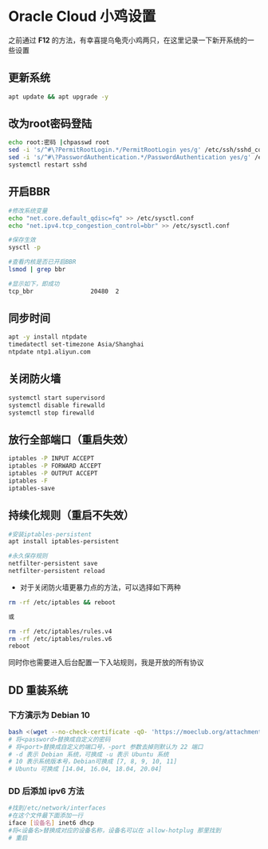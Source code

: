 # Oracle Cloud 小鸡设置

之前通过 **F12** 的方法，有幸喜提乌龟壳小鸡两只，在这里记录一下新开系统的一些设置

## 更新系统

```bash
apt update && apt upgrade -y
```

## 改为root密码登陆

```bash
echo root:密码 |chpasswd root
sed -i 's/^#\?PermitRootLogin.*/PermitRootLogin yes/g' /etc/ssh/sshd_config;
sed -i 's/^#\?PasswordAuthentication.*/PasswordAuthentication yes/g' /etc/ssh/sshd_config;
systemctl restart sshd
```

## 开启BBR

```bash
#修改系统变量
echo "net.core.default_qdisc=fq" >> /etc/sysctl.conf
echo "net.ipv4.tcp_congestion_control=bbr" >> /etc/sysctl.conf

#保存生效
sysctl -p

#查看内核是否已开启BBR
lsmod | grep bbr

#显示如下，即成功
tcp_bbr                20480  2
```

## 同步时间

```bash
apt -y install ntpdate
timedatectl set-timezone Asia/Shanghai
ntpdate ntp1.aliyun.com
```

## 关闭防火墙

```bash
systemctl start supervisord
systemctl disable firewalld
systemctl stop firewalld
```

## 放行全部端口（重启失效）

```bash
iptables -P INPUT ACCEPT
iptables -P FORWARD ACCEPT
iptables -P OUTPUT ACCEPT
iptables -F
iptables-save
```

## 持续化规则（重启不失效）

```bash
#安装iptables-persistent
apt install iptables-persistent

#永久保存规则
netfilter-persistent save
netfilter-persistent reload
```

* 对于关闭防火墙更暴力点的方法，可以选择如下两种

```bash
rm -rf /etc/iptables && reboot

或

rm -rf /etc/iptables/rules.v4
rm -rf /etc/iptables/rules.v6
reboot
```

同时你也需要进入后台配置一下入站规则，我是开放的所有协议

## DD 重装系统

### 下方演示为 Debian 10

```bash
bash <(wget --no-check-certificate -qO- 'https://moeclub.org/attachment/LinuxShell/InstallNET.sh') -d 10 -v 64 -a -firmware -p <password> -port <port>
# 将<password>替换成自定义的密码
# 将<port>替换成自定义的端口号，-port 参数去掉则默认为 22 端口
# -d 表示 Debian 系统，可换成 -u 表示 Ubuntu 系统
# 10 表示系统版本号，Debian可换成 [7, 8, 9, 10, 11]
# Ubuntu 可换成 [14.04, 16.04, 18.04, 20.04]
```

### DD 后添加 ipv6 方法

```bash
#找到/etc/network/interfaces
#在这个文件最下面添加一行
iface [设备名] inet6 dhcp
#将<设备名>替换成对应的设备名称，设备名可以在 allow-hotplug 那里找到
# 重启
```
